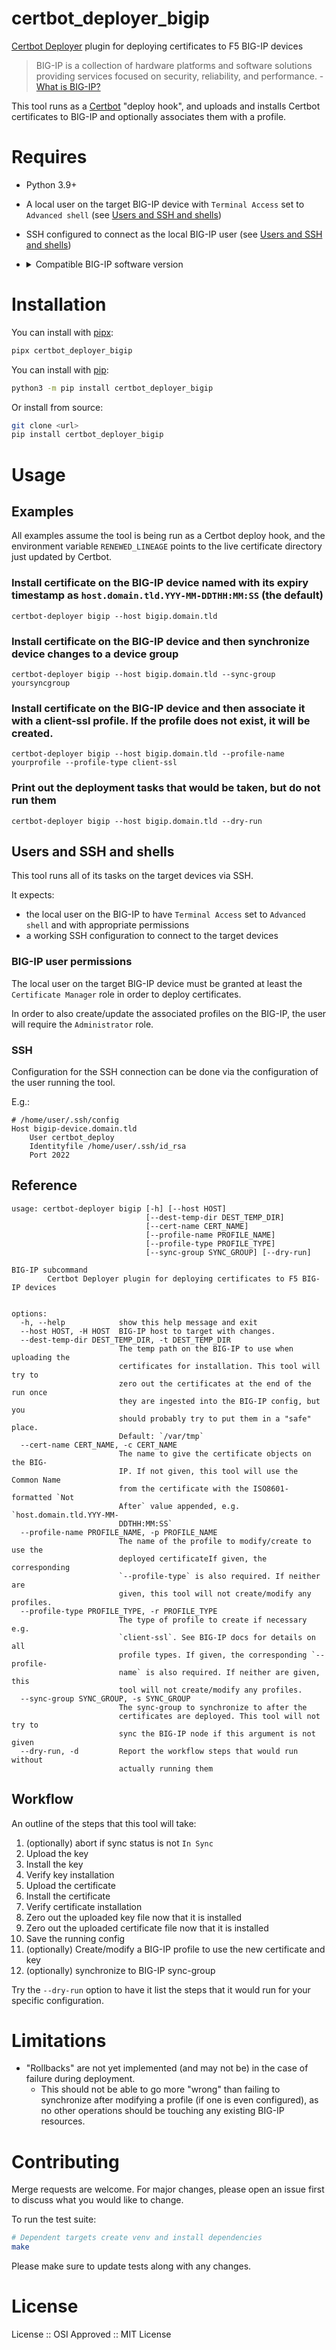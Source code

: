 certbot_deployer_bigip
===========

[Certbot Deployer] plugin for deploying certificates to F5 BIG-IP devices

> BIG-IP is a collection of hardware platforms and software solutions providing services focused on security, reliability, and performance. - [What is BIG-IP?]

This tool runs as a [Certbot] "deploy hook", and uploads and installs Certbot certificates to BIG-IP and optionally associates them with a profile.

# Requires

* Python 3.9+
* A local user on the target BIG-IP device with `Terminal Access` set to `Advanced shell`  (see [Users and SSH and shells](#users-and-ssh-and-shells))
* SSH configured to connect as the local BIG-IP user (see [Users and SSH and shells](#users-and-ssh-and-shells))
* <details>
    <summary>Compatible BIG-IP software version</summary>

    These are the minimum supported versions of BIG-IP devices according to [K15462: Managing SSL certificates for BIG-IP systems using tmsh]. Check the article for the full list of supported versions.

    * BIG-IP AAM
        - `12.X.X`
    * BIG-IP AFM
        - `11.X.X`
    * BIG-IP Analytics
        - `11.X.X`
    * BIG-IP APM
        - `11.X.X`
    * BIG-IP ASM
        - `11.X.X`
    * BIG-IP LTM
        - `11.X.X`
    * BIG-IP Edge Gateway
        - `11.X.X`
    * BIG-IP WebAccelerator
        - `11.X.X`
    * BIG-IP WOM
        - `11.X.X`
    </details>

# Installation

You can install with [pipx]:

```sh
pipx certbot_deployer_bigip
```

You can install with [pip]:

```sh
python3 -m pip install certbot_deployer_bigip
```

Or install from source:

```sh
git clone <url>
pip install certbot_deployer_bigip
```

# Usage

## Examples

All examples assume the tool is being run as a Certbot deploy hook, and the environment variable `RENEWED_LINEAGE` points to the live certificate directory just updated by Certbot.

### Install certificate on the BIG-IP device named with its expiry timestamp as `host.domain.tld.YYY-MM-DDTHH:MM:SS` (the default)

```
certbot-deployer bigip --host bigip.domain.tld
```

### Install certificate on the BIG-IP device and then synchronize device changes to a device group

```
certbot-deployer bigip --host bigip.domain.tld --sync-group yoursyncgroup
```

### Install certificate on the BIG-IP device and then associate it with a client-ssl profile. If the profile does not exist, it will be created.

```
certbot-deployer bigip --host bigip.domain.tld --profile-name yourprofile --profile-type client-ssl
```

### Print out the deployment tasks that would be taken, but do not run them

```
certbot-deployer bigip --host bigip.domain.tld --dry-run
```

## Users and SSH and shells

This tool runs all of its tasks on the target devices via SSH.

It expects:

* the local user on the BIG-IP to have `Terminal Access` set to `Advanced shell` and with appropriate permissions
* a working SSH configuration to connect to the target devices

### BIG-IP user permissions

The local user on the target BIG-IP device must be granted at least the `Certificate Manager` role in order to deploy certificates.

In order to also create/update the associated profiles on the BIG-IP, the user will require the `Administrator` role.

### SSH

Configuration for the SSH connection can be done via the configuration of the user running the tool.

E.g.:

```
# /home/user/.ssh/config
Host bigip-device.domain.tld
    User certbot_deploy
    Identityfile /home/user/.ssh/id_rsa
    Port 2022
```

## Reference

```
usage: certbot-deployer bigip [-h] [--host HOST]
                              [--dest-temp-dir DEST_TEMP_DIR]
                              [--cert-name CERT_NAME]
                              [--profile-name PROFILE_NAME]
                              [--profile-type PROFILE_TYPE]
                              [--sync-group SYNC_GROUP] [--dry-run]

BIG-IP subcommand
        Certbot Deployer plugin for deploying certificates to F5 BIG-IP devices


options:
  -h, --help            show this help message and exit
  --host HOST, -H HOST  BIG-IP host to target with changes.
  --dest-temp-dir DEST_TEMP_DIR, -t DEST_TEMP_DIR
                        The temp path on the BIG-IP to use when uploading the
                        certificates for installation. This tool will try to
                        zero out the certificates at the end of the run once
                        they are ingested into the BIG-IP config, but you
                        should probably try to put them in a "safe" place.
                        Default: `/var/tmp`
  --cert-name CERT_NAME, -c CERT_NAME
                        The name to give the certificate objects on the BIG-
                        IP. If not given, this tool will use the Common Name
                        from the certificate with the ISO8601-formatted `Not
                        After` value appended, e.g. `host.domain.tld.YYY-MM-
                        DDTHH:MM:SS`
  --profile-name PROFILE_NAME, -p PROFILE_NAME
                        The name of the profile to modify/create to use the
                        deployed certificateIf given, the corresponding
                        `--profile-type` is also required. If neither are
                        given, this tool will not create/modify any profiles.
  --profile-type PROFILE_TYPE, -r PROFILE_TYPE
                        The type of profile to create if necessary e.g.
                        `client-ssl`. See BIG-IP docs for details on all
                        profile types. If given, the corresponding `--profile-
                        name` is also required. If neither are given, this
                        tool will not create/modify any profiles.
  --sync-group SYNC_GROUP, -s SYNC_GROUP
                        The sync-group to synchronize to after the
                        certificates are deployed. This tool will not try to
                        sync the BIG-IP node if this argument is not given
  --dry-run, -d         Report the workflow steps that would run without
                        actually running them
```

## Workflow

An outline of the steps that this tool will take:

1. (optionally) abort if sync status is not `In Sync`
1. Upload the key
1. Install the key
1. Verify key installation
1. Upload the certificate
1. Install the certificate
1. Verify certificate installation
1. Zero out the uploaded key file now that it is installed
1. Zero out the uploaded certificate file now that it is installed
1. Save the running config
1. (optionally) Create/modify a BIG-IP profile to use the new certificate and key
1. (optionally) synchronize to BIG-IP sync-group

Try the `--dry-run` option to have it list the steps that it would run for your specific configuration.

# Limitations

* "Rollbacks" are not yet implemented (and may not be) in the case of failure during deployment.
    - This should not be able to go more "wrong" than failing to synchronize after modifying a profile (if one is even configured), as no other operations should be touching any existing BIG-IP resources.

# Contributing

Merge requests are welcome. For major changes, please open an issue first to discuss what you would like to change.

To run the test suite:

```bash
# Dependent targets create venv and install dependencies
make
```

Please make sure to update tests along with any changes.

# License

License :: OSI Approved :: MIT License


[Certbot Deployer]: https://github.com/theias/certbot_deployer
[Certbot]: https://certbot.eff.org/
[K15462: Managing SSL certificates for BIG-IP systems using tmsh]: https://my.f5.com/manage/s/article/K15462
[What is BIG-IP?]: https://community.f5.com/kb/technicalarticles/what-is-big-ip/279398
[pip]: https://pip.pypa.io/en/stable/
[pipx]: https://pipx.pypa.io/

